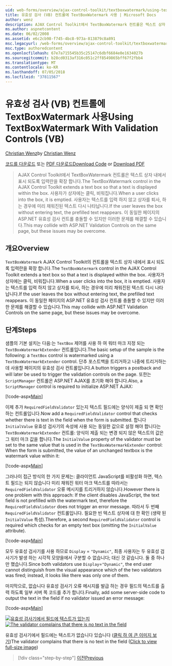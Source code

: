 ```yaml
---
uid: web-forms/overview/ajax-control-toolkit/textboxwatermark/using-textboxwatermark-with-validation-controls-vb
title: 유효성 검사 (VB) 컨트롤에 TextBoxWatermark 사용 | Microsoft Docs
author: wenz
description: AJAX Control Toolkit에서 TextBoxWatermark 컨트롤은 텍스트 상자 내에서 표시 되도록 입력란을 확장 합니다. 상자에 사용자가 클릭 하 고 있나요...
ms.author: aspnetcontent
ms.date: 06/02/2008
ms.assetid: e6c2cb98-f745-4bc8-973a-813879c8a891
msc.legacyurl: /web-forms/overview/ajax-control-toolkit/textboxwatermark/using-textboxwatermark-with-validation-controls-vb
msc.type: authoredcontent
ms.openlocfilehash: 67e7a715545b35c25147c6dbf6684e0e1634027b
ms.sourcegitcommit: b28cd0313af316c051c2ff8549865bff67f2fbb4
ms.translationtype: MT
ms.contentlocale: ko-KR
ms.lasthandoff: 07/05/2018
ms.locfileid: "37811567"
---
```

<a name="using-textboxwatermark-with-validation-controls-vb"></a><span data-ttu-id="37897-104">유효성 검사 (VB) 컨트롤에 TextBoxWatermark 사용</span><span class="sxs-lookup"><span data-stu-id="37897-104">Using TextBoxWatermark With Validation Controls (VB)</span></span>
====================
<span data-ttu-id="37897-105">[Christian Wenz](https://github.com/wenz)</span><span class="sxs-lookup"><span data-stu-id="37897-105">by [Christian Wenz](https://github.com/wenz)</span></span>

<span data-ttu-id="37897-106">[코드를 다운로드](http://download.microsoft.com/download/9/3/f/93f8daea-bebd-4821-833b-95205389c7d0/TextBoxWatermark2.vb.zip) 또는 [PDF 다운로드](http://download.microsoft.com/download/b/6/a/b6ae89ee-df69-4c87-9bfb-ad1eb2b23373/textboxwatermark2VB.pdf)</span><span class="sxs-lookup"><span data-stu-id="37897-106">[Download Code](http://download.microsoft.com/download/9/3/f/93f8daea-bebd-4821-833b-95205389c7d0/TextBoxWatermark2.vb.zip) or [Download PDF](http://download.microsoft.com/download/b/6/a/b6ae89ee-df69-4c87-9bfb-ad1eb2b23373/textboxwatermark2VB.pdf)</span></span>

> <span data-ttu-id="37897-107">AJAX Control Toolkit에서 TextBoxWatermark 컨트롤은 텍스트 상자 내에서 표시 되도록 입력란을 확장 합니다.</span><span class="sxs-lookup"><span data-stu-id="37897-107">The TextBoxWatermark control in the AJAX Control Toolkit extends a text box so that a text is displayed within the box.</span></span> <span data-ttu-id="37897-108">사용자가 상자에는 클릭, 비워집니다.</span><span class="sxs-lookup"><span data-stu-id="37897-108">When a user clicks into the box, it is emptied.</span></span> <span data-ttu-id="37897-109">사용자는 텍스트를 입력 하지 않고 상자를 퇴사, 하는 경우에 미리 채워진된 텍스트 다시 나타납니다.</span><span class="sxs-lookup"><span data-stu-id="37897-109">If the user leaves the box without entering text, the prefilled text reappears.</span></span> <span data-ttu-id="37897-110">이 동일한 페이지의 ASP.NET 유효성 검사 컨트롤 충돌할 수 있지만 이러한 문제를 해결할 수 있습니다.</span><span class="sxs-lookup"><span data-stu-id="37897-110">This may collide with ASP.NET Validation Controls on the same page, but these issues may be overcome.</span></span>


## <a name="overview"></a><span data-ttu-id="37897-111">개요</span><span class="sxs-lookup"><span data-stu-id="37897-111">Overview</span></span>

<span data-ttu-id="37897-112">`TextBoxWatermark` AJAX Control Toolkit의 컨트롤을 텍스트 상자 내에서 표시 되도록 입력란을 확장 합니다.</span><span class="sxs-lookup"><span data-stu-id="37897-112">The `TextBoxWatermark` control in the AJAX Control Toolkit extends a text box so that a text is displayed within the box.</span></span> <span data-ttu-id="37897-113">사용자가 상자에는 클릭, 비워집니다.</span><span class="sxs-lookup"><span data-stu-id="37897-113">When a user clicks into the box, it is emptied.</span></span> <span data-ttu-id="37897-114">사용자는 텍스트를 입력 하지 않고 상자를 퇴사, 하는 경우에 미리 채워진된 텍스트 다시 나타납니다.</span><span class="sxs-lookup"><span data-stu-id="37897-114">If the user leaves the box without entering text, the prefilled text reappears.</span></span> <span data-ttu-id="37897-115">이 동일한 페이지의 ASP.NET 유효성 검사 컨트롤 충돌할 수 있지만 이러한 문제를 해결할 수 있습니다.</span><span class="sxs-lookup"><span data-stu-id="37897-115">This may collide with ASP.NET Validation Controls on the same page, but these issues may be overcome.</span></span>

## <a name="steps"></a><span data-ttu-id="37897-116">단계</span><span class="sxs-lookup"><span data-stu-id="37897-116">Steps</span></span>

<span data-ttu-id="37897-117">샘플의 기본 설치는 다음:는 `TextBox` 제어를 사용 하 여 워터 마크 지정 되는 `TextBoxWatermarkExtender` 컨트롤입니다.</span><span class="sxs-lookup"><span data-stu-id="37897-117">The basic setup of the sample is the following: a `TextBox` control is watermarked using a `TextBoxWatermarkExtender` control.</span></span> <span data-ttu-id="37897-118">단추 포스트백을 트리거하고 나중에 트리거하는 데 사용할 페이지의 유효성 검사 컨트롤입니다.</span><span class="sxs-lookup"><span data-stu-id="37897-118">A button triggers a postback and will later be used to trigger the validation controls on the page.</span></span> <span data-ttu-id="37897-119">또한는 `ScriptManager` 컨트롤은 ASP.NET AJAX를 초기화 해야 합니다.</span><span class="sxs-lookup"><span data-stu-id="37897-119">Also, a `ScriptManager` control is required to initialize ASP.NET AJAX:</span></span>

[!code-aspx[Main](using-textboxwatermark-with-validation-controls-vb/samples/sample1.aspx)]

<span data-ttu-id="37897-120">이제 추가 `RequiredFieldValidator` 있는지 텍스트 필드에는 양식이 제출 되 면 확인 하는 컨트롤입니다.</span><span class="sxs-lookup"><span data-stu-id="37897-120">Now add a `RequiredFieldValidator` control that checks whether there is text in the field when the form is submitted.</span></span> <span data-ttu-id="37897-121">합니다 `InitialValue` 유효성 검사기의 속성에 사용 되는 동일한 값으로 설정 해야 합니다는 `TextBoxWatermarkExtender` 컨트롤: 양식이 제출 되는 변경 되지 않은 텍스트의 값은 그 워터 마크 값을 합니다.</span><span class="sxs-lookup"><span data-stu-id="37897-121">The `InitialValue` property of the validator must be set to the same value that is used in the `TextBoxWatermarkExtender` control: When the form is submitted, the value of an unchanged textbox is the watermark value within it:</span></span>

[!code-aspx[Main](using-textboxwatermark-with-validation-controls-vb/samples/sample2.aspx)]

<span data-ttu-id="37897-122">그러나이 접근 방식의 한 가지 문제는: 클라이언트 JavaScript를 비활성화 하면, 텍스트 필드는 되지 않습니다 미리 채워진 워터 마크 텍스트를 따라서는 `RequiredFieldValidator` 오류 메시지를 트리거하지 않습니다.</span><span class="sxs-lookup"><span data-stu-id="37897-122">However there is one problem with this approach: If the client disables JavaScript, the text field is not prefilled with the watermark text, therefore the `RequiredFieldValidator` does not trigger an error message.</span></span> <span data-ttu-id="37897-123">따라서 두 번째 `RequiredFieldValidator` 컨트롤입니다. 필요한 빈 텍스트 상자에 대 한 확인 (생략 된 `InitialValue` 특성).</span><span class="sxs-lookup"><span data-stu-id="37897-123">Therefore, a second `RequiredFieldValidator` control is required which checks for an empty text box (omitting the `InitialValue` attribute).</span></span>

[!code-aspx[Main](using-textboxwatermark-with-validation-controls-vb/samples/sample3.aspx)]

<span data-ttu-id="37897-124">모두 유효성 검사기를 사용 하므로 `Display` = `"Dynamic"`, 최종 사용자는 두 유효성 검사기가 발생 하는 시각적 모양을에서 구분할 수 없습니다; 대신 것 같습니다. 둘 중 하나만 했습니다.</span><span class="sxs-lookup"><span data-stu-id="37897-124">Since both validators use `Display`=`"Dynamic"`, the end user cannot distinguish from the visual appearance which of the two validators was fired; instead, it looks like there was only one of them.</span></span>

<span data-ttu-id="37897-125">마지막으로, 없습니다 유효성 검사기 오류 메시지를 발급 하는 경우 필드의 텍스트를 출력 하도록 일부 서버 쪽 코드를 추가 합니다.</span><span class="sxs-lookup"><span data-stu-id="37897-125">Finally, add some server-side code to output the text in the field if no validator issued an error message:</span></span>

[!code-aspx[Main](using-textboxwatermark-with-validation-controls-vb/samples/sample4.aspx)]


<span data-ttu-id="37897-126">[![유효성 검사기에서 필드에 텍스트가 있는지](using-textboxwatermark-with-validation-controls-vb/_static/image2.png)](using-textboxwatermark-with-validation-controls-vb/_static/image1.png)</span><span class="sxs-lookup"><span data-stu-id="37897-126">[![The validator complains that there is no text in the field](using-textboxwatermark-with-validation-controls-vb/_static/image2.png)](using-textboxwatermark-with-validation-controls-vb/_static/image1.png)</span></span>

<span data-ttu-id="37897-127">유효성 검사기에서 필드에는 텍스트가 없습니다 있습니다 ([클릭 하 여 큰 이미지 보기](using-textboxwatermark-with-validation-controls-vb/_static/image3.png))</span><span class="sxs-lookup"><span data-stu-id="37897-127">The validator complains that there is no text in the field ([Click to view full-size image](using-textboxwatermark-with-validation-controls-vb/_static/image3.png))</span></span>

> [!div class="step-by-step"]
> [<span data-ttu-id="37897-128">이전</span><span class="sxs-lookup"><span data-stu-id="37897-128">Previous</span></span>](using-textboxwatermark-in-a-formview-vb.md)

